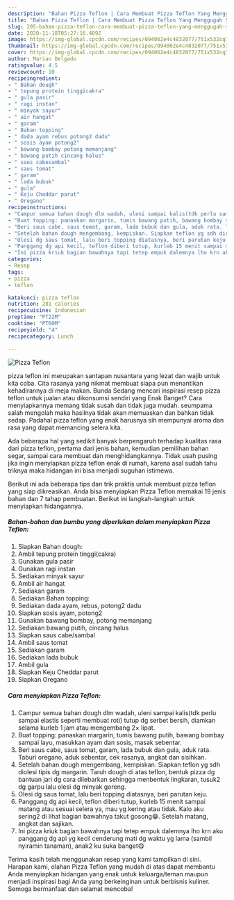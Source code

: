 ```yaml
---
description: "Bahan Pizza Teflon | Cara Membuat Pizza Teflon Yang Menggugah Selera"
title: "Bahan Pizza Teflon | Cara Membuat Pizza Teflon Yang Menggugah Selera"
slug: 205-bahan-pizza-teflon-cara-membuat-pizza-teflon-yang-menggugah-selera
date: 2020-11-18T05:27:16.489Z
image: https://img-global.cpcdn.com/recipes/094062e4c4832077/751x532cq70/pizza-teflon-foto-resep-utama.jpg
thumbnail: https://img-global.cpcdn.com/recipes/094062e4c4832077/751x532cq70/pizza-teflon-foto-resep-utama.jpg
cover: https://img-global.cpcdn.com/recipes/094062e4c4832077/751x532cq70/pizza-teflon-foto-resep-utama.jpg
author: Marian Delgado
ratingvalue: 4.5
reviewcount: 10
recipeingredient:
- " Bahan dough"
- " tepung protein tinggicakra"
- " gula pasir"
- " ragi instan"
- " minyak sayur"
- " air hangat"
- " garam"
- " Bahan topping"
- " dada ayam rebus potong2 dadu"
- " sosis ayam potong2"
- " bawang bombay potong memanjang"
- " bawang putih cincang halus"
- " saus cabesambal"
- " saus tomat"
- " garam"
- " lada bubuk"
- " gula"
- " Keju Cheddar parut"
- " Oregano"
recipeinstructions:
- "Campur semua bahan dough dlm wadah, uleni sampai kalis(tdk perlu sampai elastis seperti membuat roti) tutup dg serbet bersih, diamkan selama kurleb 1 jam atau mengembang 2× lipat."
- "Buat topping: panaskan margarin, tumis bawang putih, bawang bombay sampai layu, masukkan ayam dan sosis, masak sebentar."
- "Beri saus cabe, saus tomat, garam, lada bubuk dan gula, aduk rata. Taburi oregano, aduk sebentar, cek rasanya, angkat dan sisihkan."
- "Setelah bahan dough mengembang, kempiskan. Siapkan teflon yg sdh diolesi tipis dg margarin. Taruh dough di atas teflon, bentuk pizza dg bantuan jari dg cara dilebarkan sehingga menbentuk lingkaran, tusuk2 dg garpu lalu olesi dg minyak goreng."
- "Olesi dg saus tomat, lalu beri topping diatasnya, beri parutan keju."
- "Panggang dg api kecil, teflon diberi tutup, kurleb 15 menit sampai matang atau sesuai selera ya, mau yg kering atau tidak. Kalo aku sering2 di lihat bagian bawahnya takut gosong😁. Setelah matang, angkat dan sajikan."
- "Ini pizza kriuk bagian bawahnya tapi tetep empuk dalemnya lho krn aku panggang dg api yg kecil cenderung mati dg waktu yg lama (sambil nyiramin tanaman), anak2 ku suka banget😋"
categories:
- Resep
tags:
- pizza
- teflon

katakunci: pizza teflon 
nutrition: 281 calories
recipecuisine: Indonesian
preptime: "PT22M"
cooktime: "PT60M"
recipeyield: "4"
recipecategory: Lunch

---
```



![Pizza Teflon](https://img-global.cpcdn.com/recipes/094062e4c4832077/751x532cq70/pizza-teflon-foto-resep-utama.jpg)


pizza teflon ini merupakan santapan nusantara yang lezat dan wajib untuk kita coba. Cita rasanya yang nikmat membuat siapa pun menantikan kehadirannya di meja makan.
Bunda Sedang mencari inspirasi resep pizza teflon untuk jualan atau dikonsumsi sendiri yang Enak Banget? Cara menyiapkannya memang tidak susah dan tidak juga mudah. seumpama salah mengolah maka hasilnya tidak akan memuaskan dan bahkan tidak sedap. Padahal pizza teflon yang enak harusnya sih mempunyai aroma dan rasa yang dapat memancing selera kita.

Ada beberapa hal yang sedikit banyak berpengaruh terhadap kualitas rasa dari pizza teflon, pertama dari jenis bahan, kemudian pemilihan bahan segar, sampai cara membuat dan menghidangkannya. Tidak usah pusing jika ingin menyiapkan pizza teflon enak di rumah, karena asal sudah tahu triknya maka hidangan ini bisa menjadi suguhan istimewa.




Berikut ini ada beberapa tips dan trik praktis untuk membuat pizza teflon yang siap dikreasikan. Anda bisa menyiapkan Pizza Teflon memakai 19 jenis bahan dan 7 tahap pembuatan. Berikut ini langkah-langkah untuk menyiapkan hidangannya.

<!--inarticleads1-->

##### Bahan-bahan dan bumbu yang diperlukan dalam menyiapkan Pizza Teflon:

1. Siapkan  Bahan dough:
1. Ambil  tepung protein tinggi(cakra)
1. Gunakan  gula pasir
1. Gunakan  ragi instan
1. Sediakan  minyak sayur
1. Ambil  air hangat
1. Sediakan  garam
1. Sediakan  Bahan topping:
1. Sediakan  dada ayam, rebus, potong2 dadu
1. Siapkan  sosis ayam, potong2
1. Gunakan  bawang bombay, potong memanjang
1. Sediakan  bawang putih, cincang halus
1. Siapkan  saus cabe/sambal
1. Ambil  saus tomat
1. Sediakan  garam
1. Sediakan  lada bubuk
1. Ambil  gula
1. Siapkan  Keju Cheddar parut
1. Siapkan  Oregano




<!--inarticleads2-->

##### Cara menyiapkan Pizza Teflon:

1. Campur semua bahan dough dlm wadah, uleni sampai kalis(tdk perlu sampai elastis seperti membuat roti) tutup dg serbet bersih, diamkan selama kurleb 1 jam atau mengembang 2× lipat.
1. Buat topping: panaskan margarin, tumis bawang putih, bawang bombay sampai layu, masukkan ayam dan sosis, masak sebentar.
1. Beri saus cabe, saus tomat, garam, lada bubuk dan gula, aduk rata. Taburi oregano, aduk sebentar, cek rasanya, angkat dan sisihkan.
1. Setelah bahan dough mengembang, kempiskan. Siapkan teflon yg sdh diolesi tipis dg margarin. Taruh dough di atas teflon, bentuk pizza dg bantuan jari dg cara dilebarkan sehingga menbentuk lingkaran, tusuk2 dg garpu lalu olesi dg minyak goreng.
1. Olesi dg saus tomat, lalu beri topping diatasnya, beri parutan keju.
1. Panggang dg api kecil, teflon diberi tutup, kurleb 15 menit sampai matang atau sesuai selera ya, mau yg kering atau tidak. Kalo aku sering2 di lihat bagian bawahnya takut gosong😁. Setelah matang, angkat dan sajikan.
1. Ini pizza kriuk bagian bawahnya tapi tetep empuk dalemnya lho krn aku panggang dg api yg kecil cenderung mati dg waktu yg lama (sambil nyiramin tanaman), anak2 ku suka banget😋




Terima kasih telah menggunakan resep yang kami tampilkan di sini. Harapan kami, olahan Pizza Teflon yang mudah di atas dapat membantu Anda menyiapkan hidangan yang enak untuk keluarga/teman maupun menjadi inspirasi bagi Anda yang berkeinginan untuk berbisnis kuliner. Semoga bermanfaat dan selamat mencoba!
